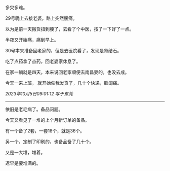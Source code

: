 多灾多难。

29号晚上去接老婆，路上突然腰痛。

以为是前一天搬货扭到腰了，去看了个中医，按了一下好了一点。

半夜又开始痛，痛到早上。

30号本来准备回老家的，但是去医院看了，发现是肾结石。

吃了点药拿了点药，回老婆家休息了。

在家一躺就是四天，本来说回老家顺便去南昌耍的，也没去成。

今天一来上班， 就开始催我发货了，几十个快递，脑阔痛。

*2023年10月5日09:01:12 写于东莞*

---

依旧是老毛病了。备品问题。

今天又看见了一堆的上个月新订单的备品。

有一个备了2套，一套18个，就是36个。

另一个，定制了印刷的，也备品备了几十个。

又是一大堆，堆着。

迟早是要堆满的。